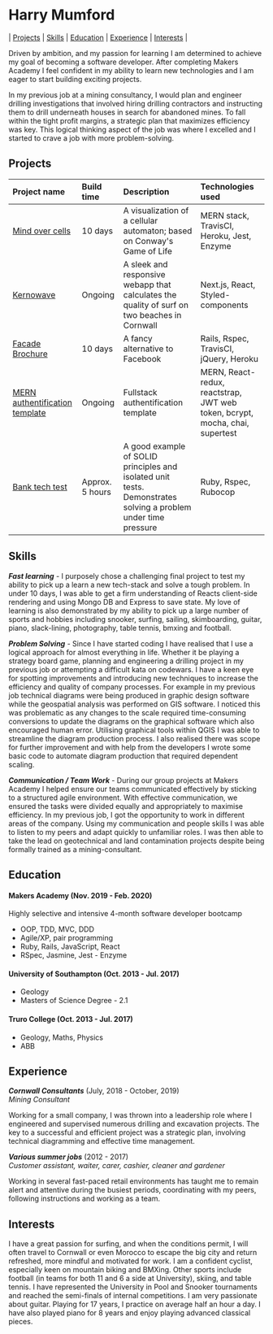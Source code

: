 # Harry Mumford


| [Projects](#Projects) | [Skills](#Skills) | [Education](#Education) | [Experience](#Experience) | [Interests](#Interests) |

Driven by ambition, and my passion for learning I am determined to achieve my goal of becoming a software developer. After completing Makers Academy I feel confident in my ability to learn new technologies and I am eager to start building exciting projects. 

In my previous job at a mining consultancy, I would plan and engineer drilling investigations that involved hiring drilling contractors and instructing them to drill underneath houses in search for abandoned mines. To fall within the tight profit margins, a strategic plan that maximizes efficiency was key. This logical thinking aspect of the job was where I excelled and I started to crave a job with more problem-solving.



## Projects


|Project name | Build time | Description | Technologies used |
|:---|:---|:---|:---|
| [Mind over cells](https://github.com/Hyan18/the-css) | 10 days |A visualization of a cellular automaton; based on Conway's Game of Life | MERN stack, TravisCI, Heroku, Jest, Enzyme |
| [Kernowave](https://github.com/HarryMumford/Kernowave)|  Ongoing |A sleek and responsive webapp that calculates the quality of surf on two beaches in Cornwall | Next.js, React, Styled-components |
| [Facade Brochure](https://github.com/EManifold/acebook-zuckermen) | 10 days | A fancy alternative to Facebook | Rails, Rspec, TravisCI, jQuery, Heroku |
| [MERN authentification template](https://github.com/HarryMumford/bank-tech-test-rb)| Ongoing| Fullstack authentification template | MERN, React-redux, reactstrap, JWT web token, bcrypt, mocha, chai, supertest |
| [Bank tech test](https://github.com/HarryMumford/bank-tech-test-rb)| Approx. 5 hours | A good example of SOLID principles and isolated unit tests. Demonstrates solving a problem under time pressure | Ruby, Rspec, Rubocop |

## Skills

***Fast learning*** - I purposely chose a challenging final project to test my ability to pick up a learn a new tech-stack and solve a tough problem. In under 10 days, I was able to get a firm understanding of Reacts client-side rendering and using Mongo DB and Express to save state. My love of learning is also demonstrated by my ability to pick up a large number of sports and hobbies including snooker, surfing, sailing, skimboarding, guitar, piano, slack-lining, photography, table tennis, bmxing and football. 

***Problem Solving*** - Since I have started coding I have realised that I use a logical approach for almost everything in life. Whether it be playing a strategy board game, planning and engineering a drilling project in my previous job or attempting a difficult kata on codewars. I have a keen eye for spotting improvements and introducing new techniques to increase the efficiency and quality of company processes. For example in my previous job technical diagrams were being produced in graphic design software while the geospatial analysis was performed on GIS software. I noticed this was problematic as any changes to the scale required time-consuming conversions to update the diagrams on the graphical software which also encouraged human error. Utilising graphical tools within QGIS I was able to streamline the diagram production process. I also realised there was scope for further improvement and with help from the developers I wrote some basic code to automate diagram production that required dependent scaling.

***Communication / Team Work*** - During our group projects at Makers Academy I helped ensure our teams communicated effectively by sticking to a structured agile environment. With effective communication, we ensured the tasks were divided equally and appropriately to maximise efficiency.  In my previous job, I got the opportunity to work in different areas of the company. Using my communication and people skills I was able to listen to my peers and adapt quickly to unfamiliar roles. I was then able to take the lead on geotechnical and land contamination projects despite being formally trained as a mining-consultant.

## Education

#### Makers Academy (Nov. 2019 - Feb. 2020)
Highly selective and intensive 4-month software developer bootcamp

- OOP, TDD, MVC, DDD
- Agile/XP, pair programming
- Ruby, Rails, JavaScript, React
- RSpec, Jasmine, Jest - Enzyme

#### University of Southampton (Oct. 2013 - Jul. 2017)

- Geology
- Masters of Science Degree - 2.1

#### Truro College (Oct. 2013 - Jul. 2017)

- Geology, Maths, Physics
- ABB

## Experience

***Cornwall Consultants*** (July, 2018 - October, 2019)  
*Mining Consultant* 

Working for a small company, I was thrown into a leadership role where I engineered and supervised numerous drilling and excavation projects. The key to a successful and efficient project was a strategic plan, involving technical diagramming and effective time management.

***Various summer jobs*** (2012 - 2017)   
*Customer assistant, waiter, carer, cashier, cleaner and gardener*

Working in several fast-paced retail environments has taught me to remain alert and attentive during the busiest periods, coordinating with my peers, following instructions and working as a team. 

## Interests

I have a great passion for surfing, and when the conditions permit, I will often travel to Cornwall or even Morocco to escape the big city and return refreshed, more mindful and motivated for work. I am a confident cyclist, especially keen on mountain biking and BMXing. Other sports include football (in teams for both 11 and 6 a side at University), skiing, and table tennis. I have represented the University in Pool and Snooker tournaments and reached the semi-finals of internal competitions. I am very passionate about guitar. Playing for 17 years, I practice on average half an hour a day. I have also played piano for 8 years and enjoy playing advanced classical pieces. 
